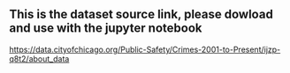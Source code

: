 ## This is the dataset source link, please dowload and use with the jupyter notebook
https://data.cityofchicago.org/Public-Safety/Crimes-2001-to-Present/ijzp-q8t2/about_data
